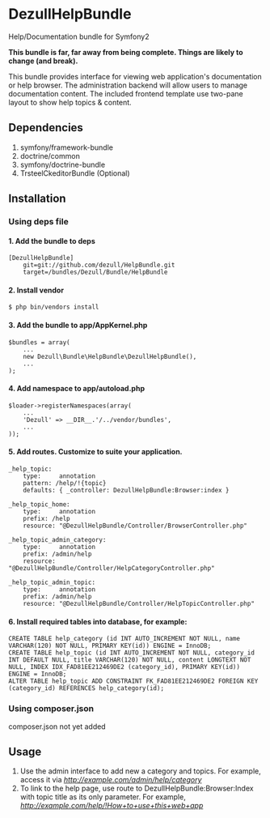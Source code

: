 # DezullHelpBundle

Help/Documentation bundle for Symfony2

**This bundle is far, far away from being complete. Things are likely to change (and break).**

This bundle provides interface for viewing web application's documentation or help browser. The administration backend will allow users to manage documentation content. The included frontend template use two-pane layout to show help topics & content.

## Dependencies

1. symfony/framework-bundle
2. doctrine/common
3. symfony/doctrine-bundle
4. TrsteelCkeditorBundle (Optional)


## Installation

### Using deps file

#### 1. Add the bundle to deps

    [DezullHelpBundle]
        git=git://github.com/dezull/HelpBundle.git
        target=/bundles/Dezull/Bundle/HelpBundle

#### 2. Install vendor

    $ php bin/vendors install

#### 3. Add the bundle to app/AppKernel.php

    $bundles = array(
        ...
        new Dezull\Bundle\HelpBundle\DezullHelpBundle(),
        ...
    );
    
#### 4. Add namespace to app/autoload.php

    $loader->registerNamespaces(array(
        ...
        'Dezull' => __DIR__.'/../vendor/bundles',
        ...
    ));

#### 5. Add routes. Customize to suite your application.

    _help_topic:
        type:     annotation
        pattern: /help/!{topic}
        defaults: { _controller: DezullHelpBundle:Browser:index }

    _help_topic_home:
        type:     annotation
        prefix: /help
        resource: "@DezullHelpBundle/Controller/BrowserController.php"

    _help_topic_admin_category:
        type:     annotation
        prefix: /admin/help
        resource: "@DezullHelpBundle/Controller/HelpCategoryController.php"

    _help_topic_admin_topic:
        type:     annotation
        prefix: /admin/help
        resource: "@DezullHelpBundle/Controller/HelpTopicController.php"

#### 6. Install required tables into database, for example:

    CREATE TABLE help_category (id INT AUTO_INCREMENT NOT NULL, name VARCHAR(120) NOT NULL, PRIMARY KEY(id)) ENGINE = InnoDB;
    CREATE TABLE help_topic (id INT AUTO_INCREMENT NOT NULL, category_id INT DEFAULT NULL, title VARCHAR(120) NOT NULL, content LONGTEXT NOT NULL, INDEX IDX_FAD81EE212469DE2 (category_id), PRIMARY KEY(id)) ENGINE = InnoDB;
    ALTER TABLE help_topic ADD CONSTRAINT FK_FAD81EE212469DE2 FOREIGN KEY (category_id) REFERENCES help_category(id);

### Using composer.json

composer.json not yet added


## Usage

1. Use the admin interface to add new a category and topics. For example, access it via *http://example.com/admin/help/category*
2. To link to the help page, use route to DezullHelpBundle:Browser:Index with topic title as its only parameter. For example, *http://example.com/help/!How+to+use+this+web+app*
